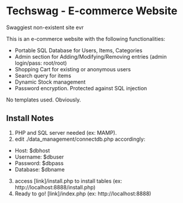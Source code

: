 # Techswag - E-commerce Website
Swaggiest non-existent site evr

This is an e-commerce website with the following functionalities:
-	Portable SQL Database for Users, Items, Categories
-	Admin section for Adding/Modifying/Removing entries (admin login/pass: root/root)
-	Shopping Cart for existing or anonymous users
-	Search query for items
-	Dynamic Stock management
-	Password encryption. Protected against SQL injection

No templates used. Obviously.


## Install Notes

1.	PHP and SQL server needed (ex: MAMP).
2.	edit ./data_management/connectdb.php accordingly:
   *	Host: $dbhost
   *	Username: $dbuser
   *	Password: $dbpass
   *	Database: $dbname
3.	access [link]/install.php to install tables (ex: http://localhost:8888/install.php)
4.	Ready to go! [link]/index.php (ex: http://localhost:8888)
